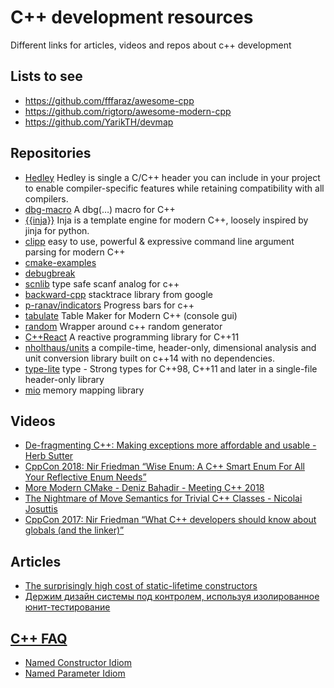 # C++ development resources
Different links for articles, videos and repos about c++ development

## Lists to see
* https://github.com/fffaraz/awesome-cpp
* https://github.com/rigtorp/awesome-modern-cpp
* https://github.com/YarikTH/devmap

## Repositories
* [Hedley](https://nemequ.github.io/hedley/) Hedley is single a C/C++ header you can include in your project to enable compiler-specific features while retaining compatibility with all compilers.
* [dbg-macro](https://github.com/sharkdp/dbg-macro) A dbg(…) macro for C++
* [{{inja}}](https://github.com/pantor/inja) Inja is a template engine for modern C++, loosely inspired by jinja for python.
* [clipp](https://github.com/muellan/clipp) easy to use, powerful & expressive command line argument parsing for modern C++
* [cmake-examples](http://ttroy50.github.io/cmake-examples)
* [debugbreak](https://github.com/scottt/debugbreak)
* [scnlib](https://github.com/eliaskosunen/scnlib) type safe scanf analog for c++
* [backward-cpp](https://github.com/bombela/backward-cpp) stacktrace library from google
* [p-ranav/indicators](https://github.com/p-ranav/indicators) Progress bars for c++
* [tabulate](https://github.com/p-ranav/tabulate) Table Maker for Modern C++ (console gui)
* [random](https://github.com/effolkronium/random) Wrapper around c++ random generator
* [C++React](https://github.com/schlangster/cpp.react) A reactive programming library for C++11
* [nholthaus/units](https://github.com/nholthaus/units) a compile-time, header-only, dimensional analysis and unit conversion library built on c++14 with no dependencies.
* [type-lite](https://github.com/martinmoene/type-lite) type - Strong types for C++98, C++11 and later in a single-file header-only library
* [mio](https://github.com/mandreyel/mio) memory mapping library

## Videos
* [De-fragmenting C++: Making exceptions more affordable and usable - Herb Sutter](https://youtu.be/os7cqJ5qlzo)
* [CppCon 2018: Nir Friedman “Wise Enum: A C++ Smart Enum For All Your Reflective Enum Needs”](https://youtu.be/GCkhcT2oxCA)
* [More Modern CMake - Deniz Bahadir - Meeting C++ 2018](https://youtu.be/y7ndUhdQuU8)
* [The Nightmare of Move Semantics for Trivial C++ Classes - Nicolai Josuttis](https://vimeo.com/292914829)
* [CppCon 2017: Nir Friedman “What C++ developers should know about globals (and the linker)”](https://youtu.be/xVT1y0xWgww)

## Articles
* [The surprisingly high cost of static-lifetime constructors](https://quuxplusone.github.io/blog/2018/06/26/cost-of-static-lifetime-constructors/)
* [Держим дизайн системы под контролем, используя изолированное юнит-тестирование](http://software-testing.ru/library/testing/test-analysis/2983-design-systems-under-control)

## [C++ FAQ](http://www.cs.technion.ac.il/users/yechiel/c++-faq/index.html)
* [Named Constructor Idiom](http://www.cs.technion.ac.il/users/yechiel/c++-faq/named-ctor-idiom.html)
* [Named Parameter Idiom](http://www.cs.technion.ac.il/users/yechiel/c++-faq/named-parameter-idiom.html)
